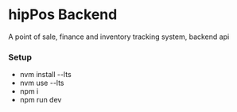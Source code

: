# hipPos Backend
A point of sale, finance and inventory tracking system, backend api

### Setup
- nvm install --lts
- nvm use --lts
- npm i
- npm run dev
